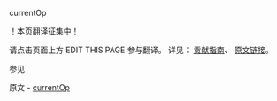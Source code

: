  currentOp

 ！本页翻译征集中！

请点击页面上方 EDIT THIS PAGE 参与翻译。
详见：
[贡献指南]( https://github.com/JinMuInfo/MongoDB-Manual-zh/blob/master/CONTRIBUTING.md )、
[原文链接](  https://docs.mongodb.com/manual/reference/command/currentOp/  )。

 参见

原文 - [currentOp]( https://docs.mongodb.com/manual/reference/command/currentOp/ )

